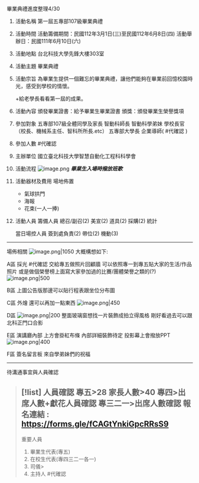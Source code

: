 畢業典禮進度整理4/30


1. 活動名稱 
	第一屆五專部107級畢業典禮
1. 活動時間
	活動籌備期間：民國112年3月1日(三)至民國112年6月8日(四)
	活動舉辦日：民國111年6月10日(六)
1. 活動地點
	台北科技大學先鋒大樓303室
2. 活動主題
	畢業典禮
1. 活動宗旨
	為畢業生提供一個難忘的畢業典禮，讓他們能夠在畢業前回憶校園時光，感受到學校的情懷。
	
	+給老學長看看第一屆的成果。
1. 活動內容
	頒發畢業證書：給予畢業生畢業證書
	頒獎：頒發畢業生榮譽獎項
1. 參加對象
	五專部107級全體同學及家長
	智動科師長
	智動科學弟妹
	學校長官（校長、機械系主任、智科所所長.etc）
	五專部大學長
	企業導師( #代確認 )
1. 參加人數
	#代確認
1. 主辦單位
	國立臺北科技大學智慧自動化工程科科學會
1. 活動流程
	![image.png](https://raw.githubusercontent.com/laudantstolam/imagesource/main/202304301031947.png)
	***畢業生入場時撥放班歌***
	
1. 活動器材及費用
	場地佈置
	- 氣球拱門
	- 海報
	- 花束(一人一捧)
1. 活動人員
	籌備人員
		總召/副召(2)
		美宣(2)
		道具(2)
		採購(2)
		統計
		
	當日場控人員
		簽到處負責(2)
		帶位(2)
		機動(3)

----
場佈相關
![image.png|1050](https://raw.githubusercontent.com/laudantstolam/imagesource/main/202304301015509.png)
大概構想如下:

A區
	採光 #代確認 
	交給專五做照片回顧牆
	可以依照專一到專五貼大家的生活/作品照片
	或是做個榮譽榜上面寫大家參加過的比賽/團體榮譽之類的(?)
	![image.png|500](https://raw.githubusercontent.com/laudantstolam/imagesource/main/202304301022648.png)

B區
	上圖公告版那邊可以貼行程表跟坐位分布圖

C區
	外燴
	還可以再加一點東西
	![image.png|450](https://raw.githubusercontent.com/laudantstolam/imagesource/main/202304301027427.png)


D區
	![image.png|200](https://raw.githubusercontent.com/laudantstolam/imagesource/main/202304301026638.png)
	整面玻璃窗想找一片裝飾成拍立得風格
	剛好看過去可以跟北科正門口合影

E區
	演講廳內部
	上方會掛紅布條
	內部詳細裝飾待定
	投影幕上會撥放PPT
	![image.png|400](https://raw.githubusercontent.com/laudantstolam/imagesource/main/202304301028193.png)

F區
	簽名留言板
	來自學弟妹們的祝福

---
待溝通事宜與人員確認

>[!list] 人員確認
>專五>28
>家長人數>40
>專四>出席人數+獻花人員確認
>專三二一>出席人數確認
>報名連結 :　https://forms.gle/fCAGtYnkiGpcRRsS9
>---
>重要人員
>1. 畢業生代表(專五)
>2. 在校生代表(專四三二一各一)
>3. 司儀>
>4. 主持人 #代確認 

